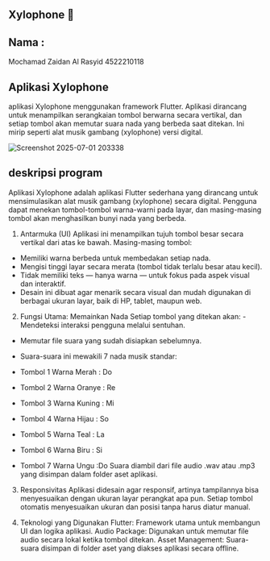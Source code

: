 ## Xylophone 🎹

## Nama :
Mochamad Zaidan Al Rasyid
4522210118

## Aplikasi Xylophone 
aplikasi Xylophone menggunakan framework Flutter. Aplikasi dirancang untuk menampilkan serangkaian tombol berwarna secara vertikal, dan setiap tombol akan memutar suara nada yang berbeda saat ditekan. Ini mirip seperti alat musik gambang (xylophone) versi digital.

![Screenshot 2025-07-01 203338](https://github.com/user-attachments/assets/1cf68674-0523-485c-b355-0133c530e9d0)

## deskripsi program 
 Aplikasi Xylophone adalah aplikasi Flutter sederhana yang dirancang untuk mensimulasikan alat musik gambang (xylophone) secara digital. Pengguna dapat menekan tombol-tombol warna-warni pada layar, dan masing-masing tombol akan menghasilkan bunyi nada yang berbeda.

1. Antarmuka (UI)
Aplikasi ini menampilkan tujuh tombol besar secara vertikal dari atas ke bawah. Masing-masing tombol:

- Memiliki warna berbeda untuk membedakan setiap nada.
- Mengisi tinggi layar secara merata (tombol tidak terlalu besar atau kecil).
- Tidak memiliki teks — hanya warna — untuk fokus pada aspek visual dan interaktif.
- Desain ini dibuat agar menarik secara visual dan mudah digunakan di berbagai ukuran layar, baik di HP, tablet, maupun web.

2. Fungsi Utama: Memainkan Nada
Setiap tombol yang ditekan akan:
-Mendeteksi interaksi pengguna melalui sentuhan.
- Memutar file suara yang sudah disiapkan sebelumnya.

- Suara-suara ini mewakili 7 nada musik standar: 
- Tombol 1  Warna Merah : Do
- Tombol 2  Warna Oranye : Re
- Tombol 3  Warna Kuning : Mi
- Tombol 4  Warna Hijau : So
- Tombol 5  Warna Teal : La
- Tombol 6  Warna Biru : Si
- Tombol 7  Warna Ungu  :Do
Suara diambil dari file audio .wav atau .mp3 yang disimpan dalam folder aset aplikasi.

3. Responsivitas
Aplikasi didesain agar responsif, artinya tampilannya bisa menyesuaikan dengan ukuran layar perangkat apa pun. Setiap tombol otomatis menyesuaikan ukuran dan posisi tanpa harus diatur manual.

4. Teknologi yang Digunakan
Flutter: Framework utama untuk membangun UI dan logika aplikasi.
Audio Package: Digunakan untuk memutar file audio secara lokal ketika tombol ditekan.
Asset Management: Suara-suara disimpan di folder aset yang diakses aplikasi secara offline.

